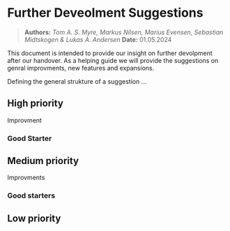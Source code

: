 # Further Deveolment Suggestions

> **Authors:** *Tom A. S. Myre, Markus Nilsen, Marius Evensen, Sebastian Midtskogen & Lukas A. Andersen*
> **Date:** 01.05.2024

This document is intended to provide our insight on further devolpment after our handover. As a helping guide we will provide the suggestions on genral improvments, new features and expansions.

Defining the general strukture of a suggestion ...

## High priority

Improvment

### Good Starter

## Medium priority

Improvments

### Good starters

## Low priority
